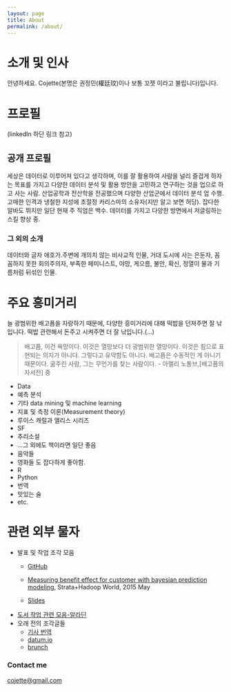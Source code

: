 ```yaml
---
layout: page
title: About
permalink: /about/
---
```



# 소개 및 인사 
안녕하세요. Cojette(본명은 권정민(權廷玟)이나 보통 꼬젯 이라고 불립니다)입니다.

# 프로필
(linkedIn 하단 링크 참고)

## 공개 프로필 
세상은 데이터로 이루어져 있다고 생각하며, 이를 잘 활용하여 사람을 널리 즐겁게 하자는 목표를 가지고 다양한 데이터 분석 및 활용 방안을 고민하고 연구하는 것을 업으로 하고 사는 사람. 산업공학과 전산학을 전공했으며 다양한 산업군에서 데이터 분석 업 수행. 고매한 인격과 냉철한 지성에 초절정 카리스마의 소유자(지만 알고 보면 허당). 잡다한 알바도 뛰지만 일단 현재 주 직업은 백수. 데이터를 가지고 다양한 방면에서 저글링하는 스킬 향상 중.

### 그 외의 소개
데이터와 글자 애호가.주변에 개의치 않는 비사교적 인물, 거대 도시에 사는 은둔자, 꼼꼼하지 못한 회의주의자, 부족한 페미니스트, 야망, 게으름, 불안, 확신, 정열이 물과 기름처럼 뒤섞인 인물.

# 주요 흥미거리 
늘 광범위한 배고픔을 자랑하기 때문에, 다양한 흥미거리에 대해 떡밥을 던져주면 잘 낚입니다. 떡밥 관련해서 돈주고 시켜주면 더 잘 낚입니다.(...)

>배고픔, 이건 욕망이다. 이것은 열망보다 더 광범위한 열망이다. 이것은 힘으로 표현되는 의지가 아니다. 그렇다고 유약함도 아니다. 배고픔은 수동적인 게 아니기 때문이다. 굶주린 사람, 그는 무언가를 찾는 사람이다. - 아멜리 노통브,[배고픔의 자서전] 중

* Data
* 예측 분석
* 기타 data mining 및 machine learning
* 지표 및 측정 이론(Measurement theory)
* 루이스 캐럴과 앨리스 시리즈
* SF
* 추리소설
* ...그 외에도 책이라면 일단 좋음
* 음악들
* 영화들 도 잡다하게 좋아함.
* R
* Python
* 번역
* 맛있는 술
* etc.

# 관련 외부 물자 
* 발표 및 작업 조각 모음
  * [GitHub](https://github.com/cojette)
  * [Measuring benefit effect for customer with bayesian prediction modeling](http://strataconf.com/big-data-conference-uk-2015/public/schedule/detail/39592), Strata+Hadoop World, 2015 May
  
  * [Slides](http://www.slideshare.net/cojette)
* [도서 작업 관련 모음-알라딘](http://www.aladin.co.kr/author/wauthor_overview.aspx?AuthorSearch=@2477250)
* 오래 전의 조각글들
  * [기사 번역](http://cojette-wiki.appspot.com/기사_번역)
  * [datum.io](http://datum.io)
  * [brunch](http://brunch.co.kr/@cojette)

### Contact me
[cojette@gmail.com](mailto:cojette@gmail.com)
